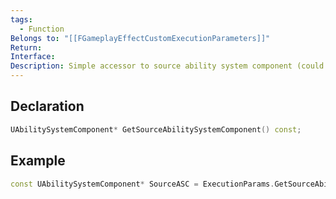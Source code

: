 ```yaml
---
tags:
  - Function
Belongs to: "[[FGameplayEffectCustomExecutionParameters]]"
Return: 
Interface: 
Description: Simple accessor to source ability system component (could be null!)
---
```


## Declaration

```cpp
UAbilitySystemComponent* GetSourceAbilitySystemComponent() const;
```

## Example

```cpp
const UAbilitySystemComponent* SourceASC = ExecutionParams.GetSourceAbilitySystemComponent();
```
